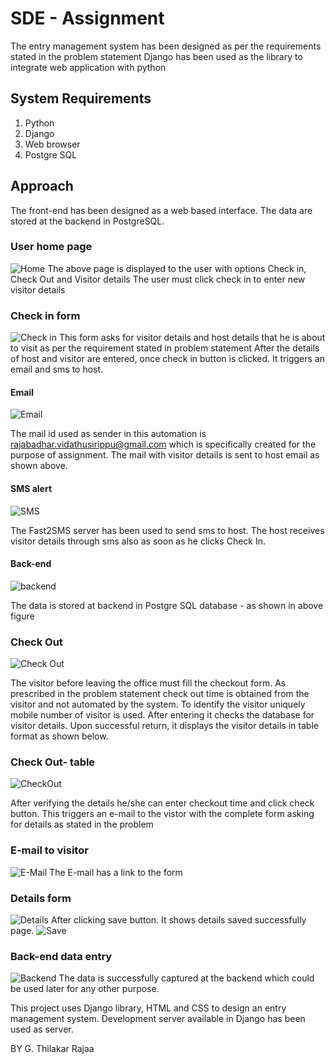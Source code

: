 # SDE - Assignment
The entry management system has been designed as per the requirements stated in the problem statement
Django has been used as the library to integrate web application with python

## System Requirements
1. Python
2. Django
3. Web browser
4. Postgre SQL

## Approach
The front-end has been designed as a web based interface. The data are stored at the backend in PostgreSQL. 

### User home page
![Home](https://github.com/latha-velmurugan123/IndividualOne/blob/master/Web%20Files/Output/home.png)
The above page is displayed to the user with options Check in, Check Out and Visitor details
The user must click check in to enter new visitor details

### Check in form
![Check in](https://github.com/latha-velmurugan123/IndividualOne/blob/master/Web%20Files/Output/chekin.png)
This form asks for visitor details and host details that he is about to visit as per the requirement stated in problem statement
After the details of host and visitor are entered, once check in button is clicked. It triggers an email and sms to host.

#### Email
![Email](https://github.com/latha-velmurugan123/IndividualOne/blob/master/Web%20Files/Output/mail.png)

The mail id used as sender in this automation is rajabadhar.vidathusirippu@gmail.com which is specifically created for the purpose of assignment. The mail with visitor details is sent to host email as shown above.

#### SMS alert
![SMS](https://github.com/latha-velmurugan123/IndividualOne/blob/master/Web%20Files/Output/sms.png)

The Fast2SMS server has been used to send sms to host. The host receives visitor details through sms also as soon as he clicks Check In.

#### Back-end
![backend](https://github.com/latha-velmurugan123/IndividualOne/blob/master/Web%20Files/Output/vd.png)

The data is stored at backend in Postgre SQL database - as shown in above figure

### Check Out
![Check Out](https://github.com/latha-velmurugan123/IndividualOne/blob/master/Web%20Files/Output/checkout0.png)

The visitor before leaving the office must fill the checkout form. As prescribed in the problem statement check out time is obtained from the visitor and not automated by the system. To identify the visitor uniquely mobile number of visitor is used.
After entering it checks the database for visitor details. Upon successful return, it displays the visitor details in table format as shown below.

### Check Out- table
![CheckOut](https://github.com/latha-velmurugan123/IndividualOne/blob/master/Web%20Files/Output/checkout2.png)

After verifying the details he/she can enter checkout time and click check button. This triggers an e-mail to the vistor with the complete form asking for details as stated in the problem

### E-mail to visitor
![E-Mail](https://github.com/latha-velmurugan123/IndividualOne/blob/master/Web%20Files/Output/comail.png)
The E-mail has a link to the form

### Details form
![Details](https://github.com/latha-velmurugan123/IndividualOne/blob/master/Web%20Files/Output/details.png)
After clicking save button. It shows details saved successfully page.
![Save](https://github.com/latha-velmurugan123/IndividualOne/blob/master/Web%20Files/Output/success.png)

### Back-end data entry
![Backend](https://github.com/latha-velmurugan123/IndividualOne/blob/master/Web%20Files/Output/vd2.png)
The data is successfully captured at the backend which could be used later for any other purpose.


This project uses Django library, HTML and CSS to design an entry management system. Development server available in Django has been used as server.

BY G. Thilakar Rajaa
